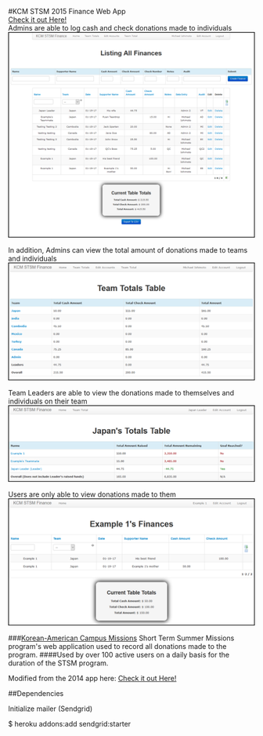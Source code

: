 #KCM STSM 2015 Finance Web App  
[Check it out Here!](http://kcmstsm2015.herokuapp.com)  
Admins are able to log cash and check donations made to individuals
![image not found](/public/AdminView.png?raw=true "Admin View")  

In addition, Admins can view the total amount of donations made to teams and individuals
![image not found](/public/AdminView2.png?raw=true "Admin View 2")  

Team Leaders are able to view the donations made to themselves and individuals on their team
![image not found](/public/LeaderView.png?raw=true "Leader View")  

Users are only able to view donations made to them
![image not found](/public/UserView.png?raw=true "User View")  


###[Korean-American Campus Missions](http://kcmonline.org) Short Term Summer Missions program's web application used to record all donations made to the program. 
####Used by over 100 active users on a daily basis for the duration of the STSM program. 

Modified from the 2014 app here:
[Check it out Here!](http://kcmstsm2014.herokuapp.com)

##Dependencies

Initialize mailer (Sendgrid) 

  $ heroku addons:add sendgrid:starter


